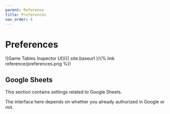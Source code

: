 ```yaml
---
parent: Reference
title: Preferences
nav_order: 4
---
```

# Preferences
![Game Tables Inspector UI]({{ site.baseurl }}{% link reference/preferences.png %})

## Google Sheets

This section contains settings related to Google Sheets.

The interface here depends on whether you already authorized in Google or not. 
